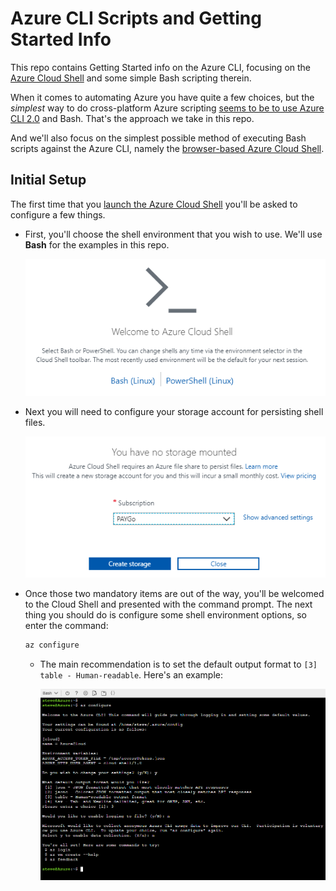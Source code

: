 # Azure CLI Scripts and Getting Started Info

This repo contains Getting Started info on the Azure CLI, focusing on the [Azure Cloud Shell](https://shell.azure.com/) and some simple Bash scripting therein.

When it comes to automating Azure you have quite a few choices, but the _simplest_ way to do cross-platform Azure scripting [seems to be to use Azure CLI 2.0](https://stackoverflow.com/questions/45585000/azure-cli-vs-powershell) and Bash. That's the approach we take in this repo.

And we'll also focus on the simplest possible method of executing Bash scripts against the Azure CLI, namely the [browser-based Azure Cloud Shell](https://docs.microsoft.com/en-us/azure/cloud-shell/features).

## Initial Setup

The first time that you [launch the Azure Cloud Shell](https://docs.microsoft.com/en-us/azure/cloud-shell/overview) you'll be asked to configure a few things.

- First, you'll choose the shell environment that you wish to use. We'll use **Bash** for the examples in this repo.

  ![Example Shell Selection Prompt](/images/cloudshell-001-welcome-set-shell.png)

- Next you will need to configure your storage account for persisting shell files.

  ![Example Shell Storage Setup](/images/cloudshell-002-storage.png)

- Once those two mandatory items are out of the way, you'll be welcomed to the Cloud Shell and presented with the command prompt. The next thing you should do is configure some shell environment options, so enter the command:

  ```bash
  az configure
  ```

  - The main recommendation is to set the default output format to `[3] table - Human-readable`. Here's an example:

    ![Example az configure command](/images/cloudshell-004-config.png)
